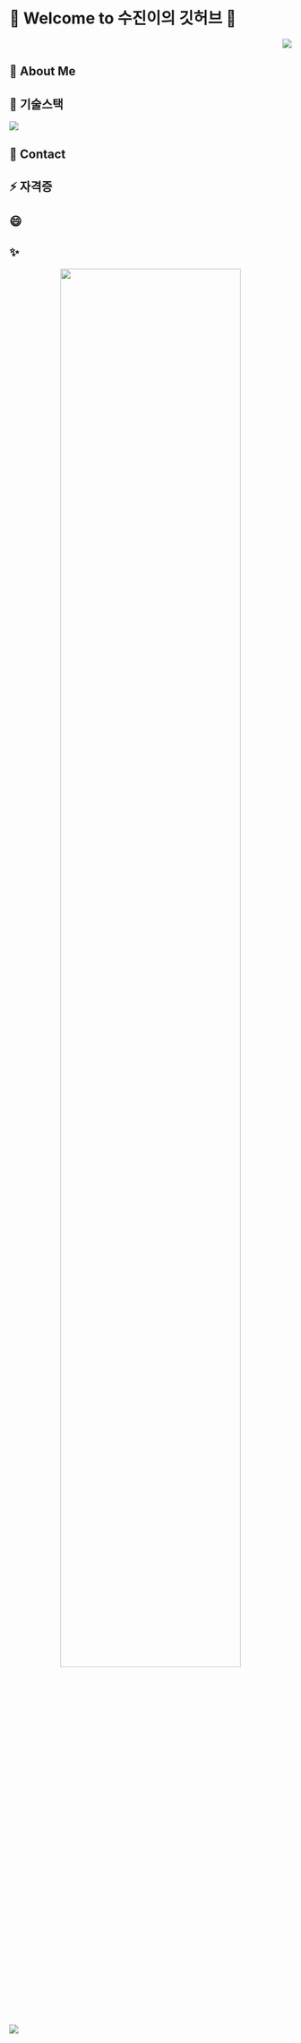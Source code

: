 # 👋 Welcome to 수진이의 깃허브 👋

<p align="right"> 
<a href="https://hits.seeyoufarm.com"><img src="https://hits.seeyoufarm.com/api/count/incr/badge.svg?url=https%3A%2F%2Fgithub.com%2FSujinJeong&count_bg=%23F55FD5&title_bg=%23767373&icon=&icon_color=%23E7E7E7&title=%EC%98%A4%EB%8A%98%EC%9D%98+%EB%B0%A9%EB%AC%B8%EC%9E%90&edge_flat=true"/></a>
</p>  

## 🌱 About Me

## 👯 기술스택
<img src="https://img.shields.io/badge/Java-#007396?style=flat-square&logo=Java&link=https://github.com/SujinJeong">


## 💬 Contact

## ⚡ 자격증

## 😄 

## ✨

<p align="center">
<img src="https://github-readme-stats.vercel.app/api?username=SujinJeong&show_icons=true&theme=dark" width = "80%">
</p>

<img src="https://github-readme-stats.vercel.app/api/top-langs/?username=SujinJeong">
